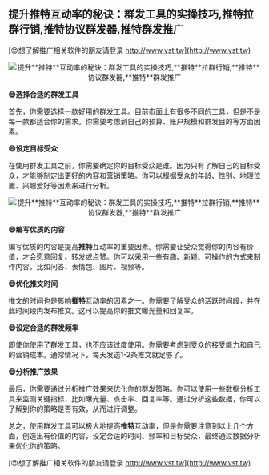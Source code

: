 ## **提升**推特**互动率的秘诀：群发工具的实操技巧,**推特**拉群行销,**推特**协议群发器,**推特**群发推广**

[😍想了解推广相关软件的朋友请登录 http://www.vst.tw](http://www.vst.tw)

 <center><img src="https://vst.tw/MP4/tuiguang/png/3.png" alt="提升**推特**互动率的秘诀：群发工具的实操技巧,**推特**拉群行销,**推特**协议群发器,**推特**群发推广"></center>

**😄选择合适的群发工具**

首先，你需要选择一款好用的群发工具。目前市面上有很多不同的工具，但是不是每一款都适合你的需求。你需要考虑到自己的预算、账户规模和群发目的等方面因素。

**😄设定目标受众**

在使用群发工具之前，你需要确定你的目标受众是谁。因为只有了解自己的目标受众，才能够制定出更好的内容和营销策略。你可以根据受众的年龄、性别、地理位置、兴趣爱好等因素来进行分析。

 <center><img src="https://vst.tw/MP4/tuiguang/png/2.png" alt="提升**推特**互动率的秘诀：群发工具的实操技巧,**推特**拉群行销,**推特**协议群发器,**推特**群发推广"></center>

**😄编写优质的内容**

编写优质的内容是提高**推特**互动率的重要因素。你需要让受众觉得你的内容有价值，才会愿意回复、转发或点赞。你可以采用一些有趣、新颖、可操作的方式来制作内容，比如问答、表情包、图片、视频等。

**😄优化推文时间**

推文的时间也是影响**推特**互动率的因素之一。你需要了解受众的活跃时间段，并在此时间段内发布推文。这可以提高你的推文曝光量和回复率。

**😄设定合适的群发频率**

即使你使用了群发工具，也不应该过度使用。你需要考虑到受众的接受能力和自己的营销成本。通常情况下，每天发送1-2条推文就足够了。

**😄分析推广效果**

最后，你需要通过分析推广效果来优化你的群发策略。你可以使用一些数据分析工具来监测关键指标，比如曝光量、点击率、回复率等。通过分析这些数据，你可以了解到你的策略是否有效，从而进行调整。

总之，使用群发工具可以极大地提高**推特**互动率，但是你需要注意到以上几个方面，创造出有价值的内容，设定合适的时间、频率和目标受众，最终通过数据分析来优化你的策略。

[😍想了解推广相关软件的朋友请登录 http://www.vst.tw](http://www.vst.tw)



